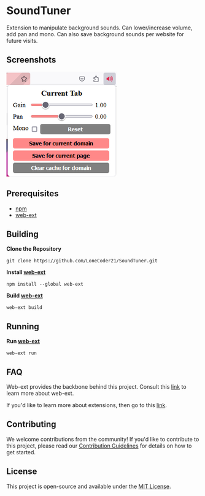 # SoundTuner

Extension to manipulate background sounds. Can lower/increase volume, add pan and mono. Can also save background sounds per website for future visits.

## Screenshots

![Home](screenshot.png)

## Prerequisites

-   [npm](https://www.npmjs.com)
-   [web-ext](https://github.com/mozilla/web-ext)

## Building

**Clone the Repository**

    git clone https://github.com/LoneCoder21/SoundTuner.git

**Install [web-ext](https://github.com/mozilla/web-ext)**

    npm install --global web-ext

**Build [web-ext](https://github.com/mozilla/web-ext)**

    web-ext build

## Running

**Run [web-ext](https://github.com/mozilla/web-ext)**

    web-ext run

## FAQ

Web-ext provides the backbone behind this project. Consult this [link](https://extensionworkshop.com/documentation/develop/getting-started-with-web-ext/) to learn more about web-ext.

If you'd like to learn more about extensions, then go to this [link](https://developer.mozilla.org/en-US/docs/Mozilla/Add-ons/WebExtensions).

## Contributing

We welcome contributions from the community! If you'd like to contribute to this project, please read our [Contribution Guidelines](CONTRIBUTING.md) for details on how to get started.

## License

This project is open-source and available under the [MIT License](LICENSE).
